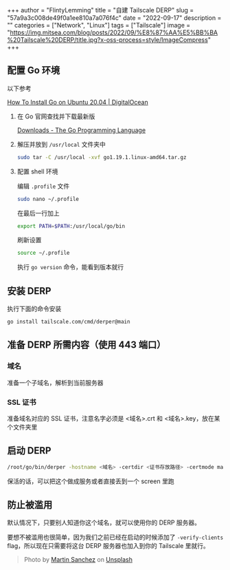 +++
author = "FlintyLemming"
title = "自建 Tailscale DERP"
slug = "57a9a3c008de49f0a1ee810a7a076f4c"
date = "2022-09-17"
description = ""
categories = ["Network", "Linux"]
tags = ["Tailscale"]
image = "https://img.mitsea.com/blog/posts/2022/09/%E8%87%AA%E5%BB%BA%20Tailscale%20DERP/title.jpg?x-oss-process=style/ImageCompress"
+++

## 配置 Go 环境

以下参考 

[How To Install Go on Ubuntu 20.04 | DigitalOcean](https://www.digitalocean.com/community/tutorials/how-to-install-go-on-ubuntu-20-04)

1. 在 Go 官网查找并下载最新版
    
    [Downloads - The Go Programming Language](https://go.dev/dl/)
    
2. 解压并放到 `/usr/local` 文件夹中
    
    ```bash
    sudo tar -C /usr/local -xvf go1.19.1.linux-amd64.tar.gz
    ```
    
3. 配置 shell 环境
    
    编辑 `.profile` 文件
    
    ```bash
    sudo nano ~/.profile
    ```
    
    在最后一行加上
    
    ```bash
    export PATH=$PATH:/usr/local/go/bin
    ```
    
    刷新设置
    
    ```bash
    source ~/.profile
    ```
    
    执行 `go version` 命令，能看到版本就行
    

## 安装 DERP

执行下面的命令安装

```bash
go install tailscale.com/cmd/derper@main
```

## 准备 DERP 所需内容（使用 443 端口）

### 域名

准备一个子域名，解析到当前服务器

### SSL 证书

准备域名对应的 SSL 证书，注意名字必须是 <域名>.crt 和 <域名>.key，放在某个文件夹里

## 启动 DERP

```bash
/root/go/bin/derper -hostname <域名> -certdir <证书存放路径> -certmode manual -verify-clients
```

保活的话，可以把这个做成服务或者直接丢到一个 screen 里跑

## 防止被滥用

默认情况下，只要别人知道你这个域名，就可以使用你的 DERP 服务器。

要想不被滥用也很简单，因为我们之前已经在启动的时候添加了 `-verify-clients` flag，所以现在只需要将这台 DERP 服务器也加入到你的 Tailscale 里就行。

> Photo by [Martin Sanchez](https://unsplash.com/@martinsanchez?utm_source=unsplash&utm_medium=referral&utm_content=creditCopyText) on [Unsplash](https://unsplash.com/s/photos/global?utm_source=unsplash&utm_medium=referral&utm_content=creditCopyText)
  